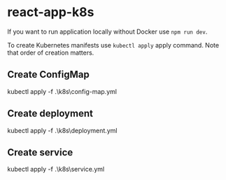 # react-app-k8s

If you want to run application locally without Docker use `npm run dev`.

To create Kubernetes manifests use `kubectl apply` apply command. Note that order of creation matters.

## Create ConfigMap

kubectl apply -f .\k8s\config-map.yml

## Create deployment

kubectl apply -f .\k8s\deployment.yml

## Create service

kubectl apply -f .\k8s\service.yml
